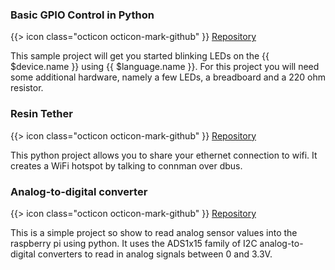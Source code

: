 ### Basic GPIO Control in Python

{{> icon class="octicon octicon-mark-github" }}
[Repository](https://github.com/resin-io-projects/resin-rpi-gpio-sample-with-python)

This sample project will get you started blinking LEDs on the {{ $device.name }} using {{ $language.name }}. For this project you will need some additional hardware, namely a few LEDs, a breadboard and a 220 ohm resistor.

### Resin Tether

{{> icon class="octicon octicon-mark-github" }}
[Repository](https://github.com/petrosagg/resin-tether)

This python project allows you to share your ethernet connection to wifi. It creates a WiFi hotspot by talking to connman over dbus.

### Analog-to-digital converter

{{> icon class="octicon octicon-mark-github" }}
[Repository](https://github.com/resin-io-projects/resin-rpi-py-ADC.git)

This is a simple project so show to read analog sensor values into the raspberry pi using python. It uses the ADS1x15 family of I2C analog-to-digital converters to read in analog signals between 0 and 3.3V.
